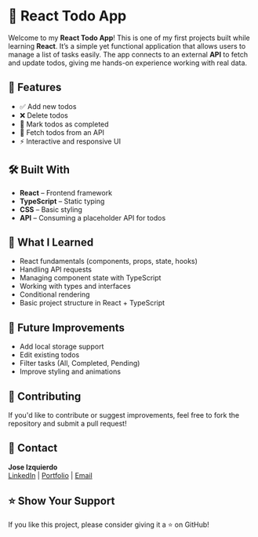 # 📝 React Todo App

Welcome to my **React Todo App**! This is one of my first projects built while learning **React**. It’s a simple yet functional application that allows users to manage a list of tasks easily. The app connects to an external **API** to fetch and update todos, giving me hands-on experience working with real data.

## 🚀 Features
- ✅ Add new todos  
- ❌ Delete todos  
- 📝 Mark todos as completed  
- 🔄 Fetch todos from an API  
- ⚡ Interactive and responsive UI  

## 🛠️ Built With
- **React** – Frontend framework  
- **TypeScript** – Static typing  
- **CSS** – Basic styling  
- **API** – Consuming a placeholder API for todos  

## 🎯 What I Learned
- React fundamentals (components, props, state, hooks)
- Handling API requests
- Managing component state with TypeScript
- Working with types and interfaces
- Conditional rendering
- Basic project structure in React + TypeScript

## 📌 Future Improvements
- Add local storage support
- Edit existing todos
- Filter tasks (All, Completed, Pending)
- Improve styling and animations

## 🤝 Contributing
If you'd like to contribute or suggest improvements, feel free to fork the repository and submit a pull request!

## 📧 Contact
**Jose Izquierdo**  
[LinkedIn](https://www.linkedin.com/in/yourprofile) | [Portfolio](https://your-portfolio.com) | [Email](mailto:your.email@example.com)

## ⭐️ Show Your Support
If you like this project, please consider giving it a ⭐️ on GitHub!
